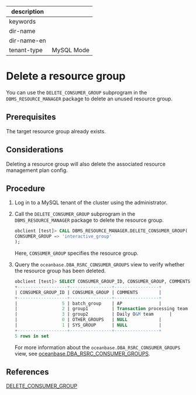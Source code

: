 |description||
|---|---|
|keywords||
|dir-name||
|dir-name-en||
|tenant-type|MySQL Mode|

# Delete a resource group

You can use the `DELETE_CONSUMER_GROUP` subprogram in the `DBMS_RESOURCE_MANAGER` package to delete an unused resource group.

## Prerequisites

The target resource group already exists.

## Considerations

Deleting a resource group will also delete the associated resource management plan config.

## Procedure

1. Log in to a MySQL tenant of the cluster using the administrator.

2. Call the `DELETE_CONSUMER_GROUP` subprogram in the `DBMS_RESOURCE_MANAGER` package to delete the resource group.

   ```sql
   obclient [test]> CALL DBMS_RESOURCE_MANAGER.DELETE_CONSUMER_GROUP(
   CONSUMER_GROUP => 'interactive_group'
   );
   ```

   Here, `CONSUMER_GROUP` specifies the resource group.

3. Query the `oceanbase.DBA_RSRC_CONSUMER_GROUPS` view to verify whether the resource group has been deleted.

   ```sql
   obclient [test]> SELECT CONSUMER_GROUP_ID, CONSUMER_GROUP, COMMENTS FROM oceanbase.DBA_RSRC_CONSUMER_GROUPS;
   +-------------------+----------------+-----------------+
   | CONSUMER_GROUP_ID | CONSUMER_GROUP | COMMENTS        |
   +-------------------+----------------+-----------------+
   |                 5 | batch_group    | AP              |
   |                 2 | group1         | Transaction processing team      |
   |                 3 | group2         | Daily O&M team      |
   |                 0 | OTHER_GROUPS   | NULL            |
   |                 1 | SYS_GROUP      | NULL            |
   +-------------------+----------------+-----------------+
   5 rows in set
   ```

   For more information about the `oceanbase.DBA_RSRC_CONSUMER_GROUPS` view, see [oceanbase.DBA_RSRC_CONSUMER_GROUPS](../../../../../700.reference/700.system-views/400.system-view-of-mysql-mode/200.dictionary-view-of-mysql-mode/20800.oceanbase-dba_rsrc_consumer_groups.md).

## References

[DELETE_CONSUMER_GROUP](../../../../../700.reference/500.sql-reference/300.pl-reference/200.pl-mysql/1000.pl-system-package-mysql/13300.dbms-resource-manager-mysql/500.delete-consume-group-mysql.md)
